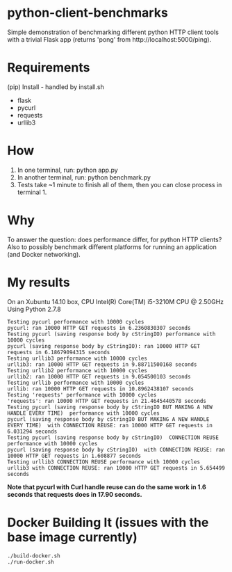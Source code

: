 # python-client-benchmarks
Simple demonstration of benchmarking different python HTTP client tools with a trivial Flask app (returns 'pong' from http://localhost:5000/ping).

# Requirements
(pip) Install - handled by install.sh
* flask
* pycurl
* requests
* urllib3 

# How
1. In one terminal, run: python app.py
2. In another terminal, run: python benchmark.py
3. Tests take ~1 minute to finish all of them, then you can close process in terminal 1. 

# Why
To answer the question: does performance differ, for python HTTP clients?
Also to possibly benchmark different platforms for running an application (and Docker networking).

# My results

On an Xubuntu 14.10 box, CPU Intel(R) Core(TM) i5-3210M CPU @ 2.50GHz
Using Python 2.7.8

```
Testing pycurl performance with 10000 cycles
pycurl: ran 10000 HTTP GET requests in 6.2360830307 seconds
Testing pycurl (saving response body by cStringIO) performance with 10000 cycles
pycurl (saving response body by cStringIO): ran 10000 HTTP GET requests in 6.18679094315 seconds
Testing urllib3 performance with 10000 cycles
urllib3: ran 10000 HTTP GET requests in 9.88711500168 seconds
Testing urllib2 performance with 10000 cycles
urllib2: ran 10000 HTTP GET requests in 9.054500103 seconds
Testing urllib performance with 10000 cycles
urllib: ran 10000 HTTP GET requests in 10.8962438107 seconds
Testing 'requests' performance with 10000 cycles
'requests': ran 10000 HTTP GET requests in 21.4645440578 seconds
Testing pycurl (saving response body by cStringIO BUT MAKING A NEW HANDLE EVERY TIME)  performance with 10000 cycles
pycurl (saving response body by cStringIO BUT MAKING A NEW HANDLE EVERY TIME)  with CONNECTION REUSE: ran 10000 HTTP GET requests in 6.031294 seconds
Testing pycurl (saving response body by cStringIO)  CONNECTION REUSE performance with 10000 cycles
pycurl (saving response body by cStringIO)  with CONNECTION REUSE: ran 10000 HTTP GET requests in 1.608877 seconds
Testing urllib3 CONNECTION REUSE performance with 10000 cycles
urllib3 with CONNECTION REUSE: ran 10000 HTTP GET requests in 5.654499 seconds
```

**Note that pycurl with Curl handle reuse can do the same work in 1.6 seconds that requests does in 17.90 seconds.**  

# Docker Building It (issues with the base image currently)
```shell
./build-docker.sh
./run-docker.sh
```